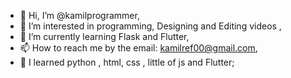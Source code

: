 - 👋 Hi, I’m @kamilprogrammer,
- 👀 I’m interested in programming, Designing and Editing videos ,
- 🌱 I’m currently learning Flask and Flutter,
- 📫 How to reach me by the email: kamilref00@gmail.com,
- 🔬 I learned python , html, css , little of js and Flutter;

<!---
kamilprogrammer/python-fajer is a ✨ special ✨ repository because its `README.md` (this file) appears on your GitHub profile.
You can click the Preview link to take a look at your changes.
--->
